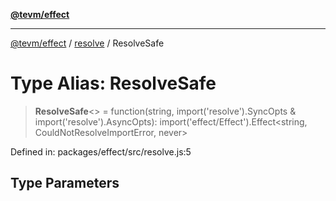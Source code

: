 [**@tevm/effect**](../../README.md)

***

[@tevm/effect](../../modules.md) / [resolve](../README.md) / ResolveSafe

# Type Alias: ResolveSafe

> **ResolveSafe**\<\> = function(string, import('resolve').SyncOpts & import('resolve').AsyncOpts): import('effect/Effect').Effect\<string, CouldNotResolveImportError, never\>

Defined in: packages/effect/src/resolve.js:5

## Type Parameters
